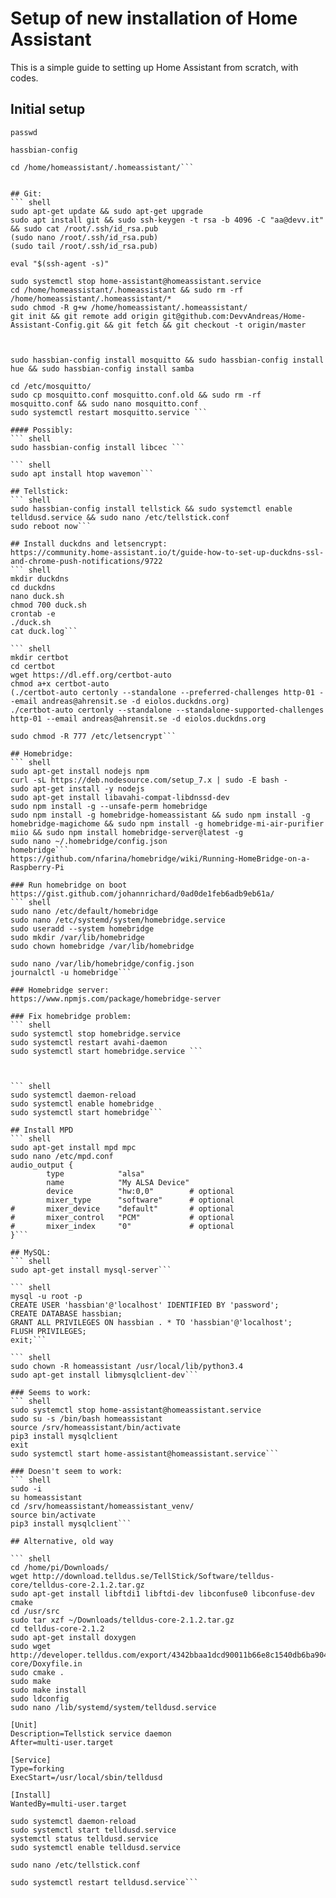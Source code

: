 # Setup of new installation of Home Assistant
This is a simple guide to setting up Home Assistant from scratch, with codes.
## Initial setup
``` shell
passwd

hassbian-config

cd /home/homeassistant/.homeassistant/```


## Git:
``` shell
sudo apt-get update && sudo apt-get upgrade
sudo apt install git && sudo ssh-keygen -t rsa -b 4096 -C "aa@devv.it" && sudo cat /root/.ssh/id_rsa.pub
(sudo nano /root/.ssh/id_rsa.pub)
(sudo tail /root/.ssh/id_rsa.pub)

eval "$(ssh-agent -s)"

sudo systemctl stop home-assistant@homeassistant.service 
cd /home/homeassistant/.homeassistant && sudo rm -rf /home/homeassistant/.homeassistant/*
sudo chmod -R g+w /home/homeassistant/.homeassistant/
git init && git remote add origin git@github.com:DevvAndreas/Home-Assistant-Config.git && git fetch && git checkout -t origin/master



sudo hassbian-config install mosquitto && sudo hassbian-config install hue && sudo hassbian-config install samba 

cd /etc/mosquitto/
sudo cp mosquitto.conf mosquitto.conf.old && sudo rm -rf mosquitto.conf && sudo nano mosquitto.conf
sudo systemctl restart mosquitto.service ```

#### Possibly:
``` shell
sudo hassbian-config install libcec ```

``` shell
sudo apt install htop wavemon```

## Tellstick:
``` shell
sudo hassbian-config install tellstick && sudo systemctl enable telldusd.service && sudo nano /etc/tellstick.conf
sudo reboot now```

## Install duckdns and letsencrypt:
https://community.home-assistant.io/t/guide-how-to-set-up-duckdns-ssl-and-chrome-push-notifications/9722
``` shell
mkdir duckdns
cd duckdns
nano duck.sh
chmod 700 duck.sh
crontab -e
./duck.sh
cat duck.log```

``` shell
mkdir certbot
cd certbot
wget https://dl.eff.org/certbot-auto
chmod a+x certbot-auto
(./certbot-auto certonly --standalone --preferred-challenges http-01 --email andreas@ahrensit.se -d eiolos.duckdns.org)
./certbot-auto certonly --standalone --standalone-supported-challenges http-01 --email andreas@ahrensit.se -d eiolos.duckdns.org

sudo chmod -R 777 /etc/letsencrypt```

## Homebridge:
``` shell
sudo apt-get install nodejs npm
curl -sL https://deb.nodesource.com/setup_7.x | sudo -E bash -
sudo apt-get install -y nodejs
sudo apt-get install libavahi-compat-libdnssd-dev
sudo npm install -g --unsafe-perm homebridge
sudo npm install -g homebridge-homeassistant && sudo npm install -g homebridge-magichome && sudo npm install -g homebridge-mi-air-purifier miio && sudo npm install homebridge-server@latest -g
sudo nano ~/.homebridge/config.json
homebridge```
https://github.com/nfarina/homebridge/wiki/Running-HomeBridge-on-a-Raspberry-Pi

### Run homebridge on boot
https://gist.github.com/johannrichard/0ad0de1feb6adb9eb61a/
``` shell
sudo nano /etc/default/homebridge
sudo nano /etc/systemd/system/homebridge.service
sudo useradd --system homebridge
sudo mkdir /var/lib/homebridge
sudo chown homebridge /var/lib/homebridge

sudo nano /var/lib/homebridge/config.json
journalctl -u homebridge```

### Homebridge server:
https://www.npmjs.com/package/homebridge-server

### Fix homebridge problem:
``` shell
sudo systemctl stop homebridge.service
sudo systemctl restart avahi-daemon
sudo systemctl start homebridge.service ```



``` shell
sudo systemctl daemon-reload
sudo systemctl enable homebridge
sudo systemctl start homebridge```

## Install MPD
``` shell
sudo apt-get install mpd mpc
sudo nano /etc/mpd.conf
audio_output {
        type            "alsa"
        name            "My ALSA Device"
        device          "hw:0,0"        # optional
        mixer_type      "software"      # optional
#       mixer_device    "default"       # optional
#       mixer_control   "PCM"           # optional
#       mixer_index     "0"             # optional
}```

## MySQL:
``` shell 
sudo apt-get install mysql-server```

``` shell 
mysql -u root -p
CREATE USER 'hassbian'@'localhost' IDENTIFIED BY 'password';
CREATE DATABASE hassbian;
GRANT ALL PRIVILEGES ON hassbian . * TO 'hassbian'@'localhost';
FLUSH PRIVILEGES;
exit;```

``` shell 
sudo chown -R homeassistant /usr/local/lib/python3.4
sudo apt-get install libmysqlclient-dev```

### Seems to work:
``` shell
sudo systemctl stop home-assistant@homeassistant.service
sudo su -s /bin/bash homeassistant
source /srv/homeassistant/bin/activate
pip3 install mysqlclient
exit
sudo systemctl start home-assistant@homeassistant.service```

### Doesn't seem to work:
``` shell
sudo -i
su homeassistant
cd /srv/homeassistant/homeassistant_venv/
source bin/activate
pip3 install mysqlclient```

## Alternative, old way

``` shell
cd /home/pi/Downloads/
wget http://download.telldus.se/TellStick/Software/telldus-core/telldus-core-2.1.2.tar.gz
sudo apt-get install libftdi1 libftdi-dev libconfuse0 libconfuse-dev cmake
cd /usr/src
sudo tar xzf ~/Downloads/telldus-core-2.1.2.tar.gz
cd telldus-core-2.1.2
sudo apt-get install doxygen
sudo wget http://developer.telldus.com/export/4342bbaa1dcd90011b66e8c1540db6ba904877fe/telldus-core/Doxyfile.in
sudo cmake .
sudo make
sudo make install
sudo ldconfig
sudo nano /lib/systemd/system/telldusd.service

[Unit]
Description=Tellstick service daemon
After=multi-user.target

[Service]
Type=forking
ExecStart=/usr/local/sbin/telldusd

[Install]
WantedBy=multi-user.target

sudo systemctl daemon-reload
sudo systemctl start telldusd.service
systemctl status telldusd.service
sudo systemctl enable telldusd.service

sudo nano /etc/tellstick.conf

sudo systemctl restart telldusd.service```
